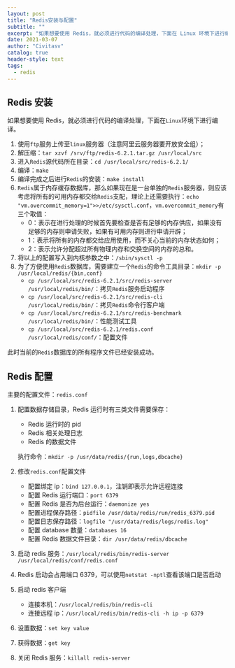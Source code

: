 ```yaml
---
layout: post
title: "Redis安装与配置"
subtitle: ""
excerpt: "如果想要使用 Redis，就必须进行代码的编译处理，下面在 Linux 环境下进行编译安装"
date: 2021-03-07
author: "Civitasv"
catalog: true
header-style: text
tags:
  - redis
---
```


## Redis 安装

如果想要使用 Redis，就必须进行代码的编译处理，下面在`Linux`环境下进行编译。

1. 使用`ftp`服务上传至`linux`服务器（注意阿里云服务器要开放安全组）；
2. 解压缩：`tar xzvf /srv/ftp/redis-6.2.1.tar.gz /usr/local/src`
3. 进入`Redis`源代码所在目录：`cd /usr/local/src/redis-6.2.1/`
4. 编译：`make`
5. 编译完成之后进行`Redis`的安装：`make install`
6. `Redis`属于内存缓存数据库，那么如果现在是一台单独的`Redis`服务器，则应该考虑将所有的可用内存都交给`Redis`支配，理论上还需要执行：`echo "vm.overcommit_memory=1">>/etc/sysctl.conf`，`vm.overcommit_memory`有三个取值：
   - 0：表示在进行处理的时候首先要检查是否有足够的内存供应，如果没有足够的内存则申请失败，如果有可用内存则进行申请开辟；
   - 1：表示将所有的内存都交给应用使用，而不关心当前的内存状态如何；
   - 2：表示允许分配超过所有物理内存和交换空间的内存的总和。
7. 将以上的配置写入到内核参数之中：`/sbin/sysctl -p`
8. 为了方便使用`Redis`数据库，需要建立一个`Redis`的命令工具目录：`mkdir -p /usr/local/redis/{bin,conf}`
   - `cp /usr/local/src/redis-6.2.1/src/redis-server /usr/local/redis/bin/`：拷贝`Redis`服务启动程序
   - `cp /usr/local/src/redis-6.2.1/src/redis-cli /usr/local/redis/bin/`：拷贝`Redis`命令行客户端
   - `cp /usr/local/src/redis-6.2.1/src/redis-benchmark /usr/local/redis/bin/`：性能测试工具
   - `cp /usr/local/src/redis-6.2.1/redis.conf /usr/local/redis/conf/`：配置文件

此时当前的`Redis`数据库的所有程序文件已经安装成功。

## Redis 配置

主要的配置文件：`redis.conf`

1. 配置数据存储目录，Redis 运行时有三类文件需要保存：

   - Redis 运行时的 pid
   - Redis 相关处理日志
   - Redis 的数据文件

   执行命令：`mkdir -p /usr/data/redis/{run,logs,dbcache}`

2. 修改`redis.conf`配置文件

   - 配置绑定 ip：`bind 127.0.0.1`，注销即表示允许远程连接
   - 配置 Redis 运行端口：`port 6379`
   - 配置 Redis 是否为后台运行：`daemonize yes`
   - 配置进程保存路径：`pidfile /usr/data/redis/run/redis_6379.pid`
   - 配置日志保存路径：`logfile "/usr/data/redis/logs/redis.log"`
   - 配置 database 数量：`databases 16`
   - 配置 Redis 数据文件目录：`dir /usr/data/redis/dbcache`

3. 启动 redis 服务：`/usr/local/redis/bin/redis-server /usr/local/redis/conf/redis.conf`

4. Redis 启动会占用端口 6379，可以使用`netstat -nptl`查看该端口是否启动

5. 启动 redis 客户端

   - 连接本机：`/usr/local/redis/bin/redis-cli`
   - 连接远程 ip：`/usr/local/redis/bin/redis-cli -h ip -p 6379`

6. 设置数据：`set key value`

7. 获得数据：`get key`

8. 关闭 Redis 服务：`killall redis-server`
